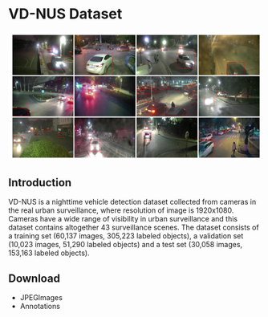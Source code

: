 # VD-NUS Dataset
![images_display](images_display.jpg)
## Introduction
VD-NUS is a nighttime vehicle detection dataset collected from cameras in the real urban surveillance, where resolution of image is 1920x1080. Cameras have a wide range of visibility in urban surveillance and this dataset contains altogether 43 surveillance scenes. The dataset consists of a training set (60,137 images, 305,223 labeled objects), a validation set (10,023 images, 51,290 labeled objects) and a test set (30,058 images, 153,163 labeled objects).
## Download
- JPEGImages
- Annotations
